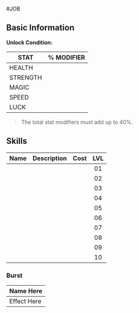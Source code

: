 #JOB
## Basic Information

**Unlock Condition:** 

| STAT     | % MODIFIER |
| -------- | ---------: |
| HEALTH   |            |
| STRENGTH |            |
| MAGIC    |            |
| SPEED    |            |
| LUCK     |            |
> The total stat modifiers must add up to 40%.

## Skills

| **Name** | **Description** | **Cost** | **LVL** |
| :------: | :-------------: | :------: | :-----: |
|          |                 |          |   01    |
|          |                 |          |   02    |
|          |                 |          |   03    |
|          |                 |          |   04    |
|          |                 |          |   05    |
|          |                 |          |   06    |
|          |                 |          |   07    |
|          |                 |          |   08    |
|          |                 |          |   09    |
|          |                 |          |   10    |
### Burst

| **Name Here** |
| ------------- |
| Effect Here   |

